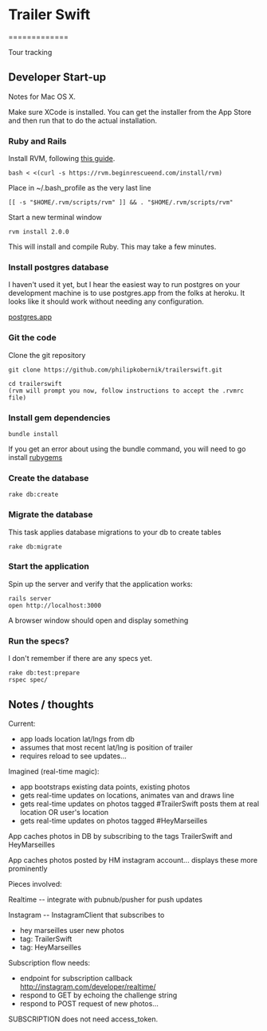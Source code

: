# Trailer Swift
=============

Tour tracking


Developer Start-up
------------------
Notes for Mac OS X.

Make sure XCode is installed. You can get the installer from the App Store and then run that to do
the actual installation.

### Ruby and Rails

Install RVM, following [this guide](http://seanbehan.com/mac-os-x/installing-and-using-rvm-on-mac-os-x-creating-gemsets-and-reverting-to-original-environment/).

    bash < <(curl -s https://rvm.beginrescueend.com/install/rvm)

Place in ~/.bash_profile as the very last line

    [[ -s "$HOME/.rvm/scripts/rvm" ]] && . "$HOME/.rvm/scripts/rvm"

Start a new terminal window

    rvm install 2.0.0

This will install and compile Ruby. This may take a few minutes.


### Install postgres database

I haven't used it yet, but I hear the easiest way to run postgres on
your development machine is to use postgres.app from the folks at
heroku. It looks like it should work without needing any configuration.

[postgres.app](http://postgresapp.com/)

### Git the code

Clone the git repository

    git clone https://github.com/philipkobernik/trailerswift.git

    cd trailerswift
    (rvm will prompt you now, follow instructions to accept the .rvmrc file)

### Install gem dependencies

    bundle install

If you get an error about using the bundle command, you will need to go
install [rubygems](http://docs.rubygems.org/read/chapter/3)


### Create the database

    rake db:create

### Migrate the database

This task applies database migrations to your db to create tables

    rake db:migrate

### Start the application

Spin up the server and verify that the application works:

    rails server
    open http://localhost:3000

A browser window should open and display something

### Run the specs?
I don't remember if there are any specs yet.

    rake db:test:prepare
    rspec spec/

## Notes / thoughts

Current:
 * app loads location lat/lngs from db
 * assumes that most recent lat/lng is position of trailer
 * requires reload to see updates...

Imagined (real-time magic):
 * app bootstraps existing data points, existing photos
 * gets real-time updates on locations, animates van and draws line
 * gets real-time updates on photos tagged #TrailerSwift posts them at real location OR user's location
 * gets real-time updates on photos tagged #HeyMarseilles

App caches photos in DB by subscribing to the tags TrailerSwift and HeyMarseilles

App caches photos posted by HM instagram account... displays these more prominently

Pieces involved:

Realtime -- integrate with pubnub/pusher for push updates

Instagram --
InstagramClient that subscribes to 
 * hey marseilles user new photos
 * tag: TrailerSwift
 * tag: HeyMarseilles

Subscription flow needs:
 * endpoint for subscription callback http://instagram.com/developer/realtime/
 * respond to GET by echoing the challenge string
 * respond to POST request of new photos...

SUBSCRIPTION does not need access_token.
